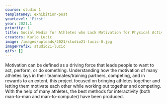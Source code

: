 ```yaml
---
course: studio 1
templateKey: exhibition-post
yearLevel: 'First'
year: 2021.1
priority: 1
title: Social Media for Athletes who Lack Motivation for Physical Activity in the Pandemic – Sporteefy
creators: Karlo Lucic
image: /images/uploads/2021/studio21-lucic-0.jpg
imagePrefix: studio21-lucic
gifs: []
---
```


Motivation can be defined as a driving force that leads people to want to act, perform, or do something. Understanding how the motivation of many athletes lays in their teammates/training partners, competing, and in rewards to an extent, this project focused on bringing athletes together and letting them motivate each other while working out together and competing. With the help of many athletes, the best methods for interactivity (both man-to-man and man-to-computer) have been produced.
